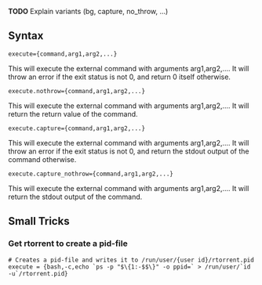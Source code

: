 **TODO** Explain variants (bg, capture, no_throw, …)

## Syntax

```
execute={command,arg1,arg2,...}
```
This will execute the external command with arguments arg1,arg2,.... It will throw an error if the exit status is not 0, and return 0 itself otherwise. 

```
execute.nothrow={command,arg1,arg2,...}
```
This will execute the external command with arguments arg1,arg2,.... It will return the return value of the command. 

```
execute.capture={command,arg1,arg2,...}
```
This will execute the external command with arguments arg1,arg2,.... It will throw an error if the exit status is not 0, and return the stdout output of the command otherwise. 

```
execute.capture_nothrow={command,arg1,arg2,...}
```
This will execute the external command with arguments arg1,arg2,.... It will return the stdout output of the command.

## Small Tricks

### Get rtorrent to create a pid-file
```
# Creates a pid-file and writes it to /run/user/{user id}/rtorrent.pid
execute = {bash,-c,echo `ps -p "$\{1:-$$\}" -o ppid=` > /run/user/`id -u`/rtorrent.pid}
```